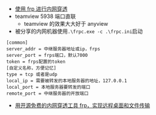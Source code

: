 - [使用 frp 进行内网穿透](https://sspai.com/post/52523)
- teamview 5938 端口直联
  - teamview 的效果大大好于 anyview
- 被分享的内网机器使用`.\frpc.exe -c .\frpc.ini`启动

```text
[common]
server_addr = 中继服务器地址或ip，frps
server_port = frps端口，默认7000
token = frps配置的token
[自定义名称，方便记忆]
type = tcp 或者是udp
local_ip = 需要被转发的本地服务器的地址，127.0.0.1
local_port = 本地服务器要转发的端口
remote_port = 中继服务器的开放端口
```

- [用开源免费的内网穿透工具 frp，实现远程桌面和文件传输](https://sspai.com/post/60852)